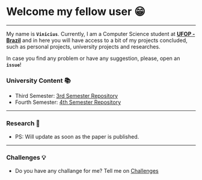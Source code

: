 # **Welcome my fellow user** :grin: 
---

My name is **`Vinicius`**. Currently, I am a Computer Science student at [**UFOP - Brazil**](ufop.br) and in here you will have access to a bit of my projects concluded, such as personal projects, university projects and researches.

In case you find any problem or have any suggestion, please, open an **`issue`**!

### University Content :books:
- Third Semester: [3rd Semester Repository]()
- Fourth Semester: [4th Semester Repository]()
---
### Research :telescope:
- PS: Will update as soon as the paper is published.
---
### Challenges :bulb:
- Do you have any challange for me? Tell me on [Challenges]()
